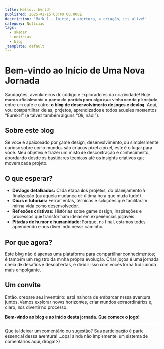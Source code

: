 ```yaml
---
title: Hello...World!
published: 2025-01-15T03:00:00.000Z
description: 'Mark 1 - Início, a abertura, a criação, its alive!'
category: Notícias
tags:
  - skedar
  - noticias
  - blog
_template: default
---
```


# Bem-vindo ao Início de Uma Nova Jornada

Saudações, aventureiros do código e exploradores da criatividade!
Hoje marco oficialmente o ponto de partida para algo que vinha sendo planejado entre um café e outro: **o blog de desenvolvimento de jogos e devlog**. Aqui, vou compartilhar ideias, projetos, aprendizados e todos aqueles momentos “Eureka!” (e talvez também alguns “Oh, não!”).

## Sobre este blog

Se você é apaixonado por game design, desenvolvimento, ou simplesmente curioso sobre como mundos são criados pixel a pixel, este é o lugar para você. Meu objetivo é trazer um misto de descontração e conhecimento, abordando desde os bastidores técnicos até os insights criativos que movem cada projeto.

## O que esperar?

* **Devlogs detalhados:** Cada etapa dos projetos, do planejamento à finalização (ou àquela mudança de última hora que muda tudo!).
* **Dicas e tutoriais:** Ferramentas, técnicas e soluções que facilitaram minha vida como desenvolvedor.
* **Reflexões criativas:** Histórias sobre game design, inspirações e processos que transformam ideias em experiências jogáveis.
* **Pitadas de humor e humanidade:** Porque, no final, estamos todos aprendendo e nos divertindo nesse caminho.

## Por que agora?

Este blog não é apenas uma plataforma para compartilhar conhecimentos; é também um registro da minha própria evolução. Criar jogos é uma jornada cheia de desafios e descobertas, e dividir isso com vocês torna tudo ainda mais empolgante.

## Um convite

Então, prepare seu inventário: está na hora de embarcar nessa aventura juntos. Vamos explorar novos horizontes, criar mundos extraordinários e, claro, nos divertir no processo.

**Bem-vindo ao blog e ao início desta jornada. Que comece o jogo!**

***

Que tal deixar um comentário ou sugestão? Sua participação é parte essencial dessa aventura!
...ops! ainda não implementei um sistema de comentários aqui, droga!>)
